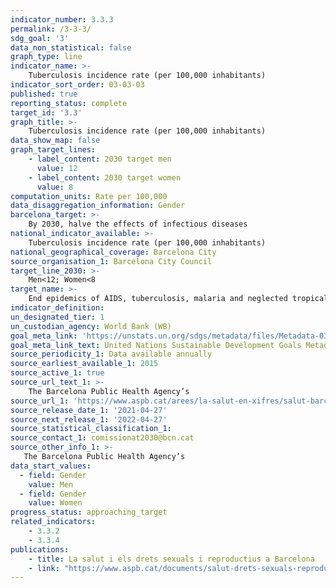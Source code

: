 ```yaml
---
indicator_number: 3.3.3
permalink: /3-3-3/
sdg_goal: '3'
data_non_statistical: false
graph_type: line
indicator_name: >-
    Tuberculosis incidence rate (per 100,000 inhabitants)
indicator_sort_order: 03-03-03
published: true
reporting_status: complete
target_id: '3.3'
graph_title: >-
    Tuberculosis incidence rate (per 100,000 inhabitants)
data_show_map: false
graph_target_lines:
    - label_content: 2030 target men
      value: 12
    - label_content: 2030 target women
      value: 8
computation_units: Rate per 100,000
data_disaggregation_information: Gender
barcelona_target: >-
    By 2030, halve the effects of infectious diseases
national_indicator_available: >-
    Tuberculosis incidence rate (per 100,000 inhabitants)
national_geographical_coverage: Barcelona City 
source_organisation_1: Barcelona City Council
target_line_2030: >-
    Men<12; Women<8
target_name: >-
    End epidemics of AIDS, tuberculosis, malaria and neglected tropical diseases, as well as combating hepatitis, water-borne diseases and other communicable diseases
indicator_definition:
un_designated_tier: 1
un_custodian_agency: World Bank (WB)
goal_meta_link: 'https://unstats.un.org/sdgs/metadata/files/Metadata-03-03-03.pdf'
goal_meta_link_text: United Nations Sustainable Development Goals Metadata (pdf 894kB)
source_periodicity_1: Data available annually
source_earliest_available_1: 2015
source_active_1: true
source_url_text_1: >-
    The Barcelona Public Health Agency’s 
source_url_1: 'https://www.aspb.cat/arees/la-salut-en-xifres/salut-barcelona/'
source_release_date_1: '2021-04-27'
source_next_release_1: '2022-04-27'
source_statistical_classification_1: 
source_contact_1: comissionat2030@bcn.cat
source_other_info_1: >-
   The Barcelona Public Health Agency’s
data_start_values:
  - field: Gender
    value: Men
  - field: Gender  
    value: Women
progress_status: approaching_target
related_indicators: 
    - 3.3.2
    - 3.3.4
publications:
    - title: La salut i els drets sexuals i reproductius a Barcelona
    - link: "https://www.aspb.cat/documents/salut-drets-sexuals-reproductius-barcelona/"
---
```

